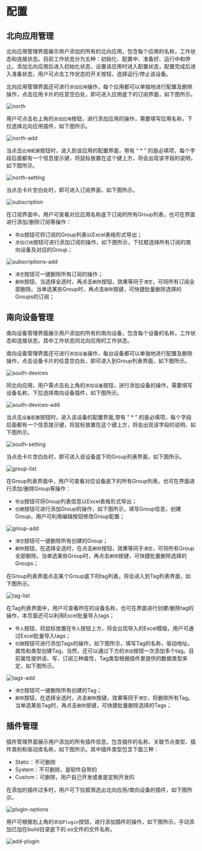 # 配置

## 北向应用管理

北向应用管理界面展示用户添加的所有的北向应用，包含每个应用的名称，工作状态和连接状态。目前工作状态分为五种：初始化、配置中、准备好、运行中和停止。添加北向应用后进入初始化状态，设置该应用时进入配置状态，配置完成后进入准备状态，用户可点击工作状态的开关按钮，选择运行/停止该设备。

北向应用管理界面还可进行`添加应用`操作，每个应用都可以单独地进行配置及删除操作，点击应用卡片的任意空白处，即可进入应用底下的订阅界面，如下图所示。

![north](../assets/north.png)

用户可点击右上角的`添加应用`按钮，进行添加应用的操作，需要填写应用名称，下拉选择北向应用插件，如下图所示。

![north-add](../assets/north-add.png)

当点击`应用配置`按钮时，进入到该应用的配置界面，带有 “ * ” 的是必填项，每个字段后面都有一个信息提示键，将鼠标放置在这个键上方，将会出现该字段的说明，如下图所示。

![north-setting](../assets/north-setting.png)

当点击卡片空白处时，即可进入订阅界面，如下图所示。

![subscription](../assets/subscription.png)

在订阅界面中，用户可查看对应应用名称底下订阅的所有Group列表，也可在界面进行添加/删除订阅等操作：

- `导出`按钮可将订阅的Group列表以Excel表格形式导出；
- `添加订阅`按钮可进行添加订阅的操作，如下图所示，下拉框选择所有订阅的南向设备及对应的Group；

![subscriptions-add](../assets/subscriptions-add.png)

- `清空`按钮可一键删除所有订阅的操作；
- `删除`按钮，当选择全选时，再点击`删除`按钮，效果等同于`清空`，可将所有订阅全部删除。当单选某些Group时，再点击`删除`按键，可快捷批量删除选择的Groups的订阅；

## 南向设备管理

南向设备管理界面展示用户添加的所有的南向设备，包含每个设备的名称，工作状态和连接状态，其中工作状态同北向应用的工作状态。

南向设备管理界面还可进行`添加设备`操作，每台设备都可以单独地进行配置及删除操作，点击设备卡片的任意空白处，即可进入到Group列表界面，如下图所示。

![south-devices](../assets/south-devices.png)

同北向应用，用户需点击右上角的`添加设备`按钮，进行添加设备的操作，需要填写设备名称，下拉选择南向设备插件，如下图所示。

![south-devices-add](../assets/south-devices-add.png)

当点击`设备配置`按钮时，进入该设备的配置界面,带有 ” * ” 的是必填项，每个字段后面都有一个信息提示键，将鼠标放置在这个键上方，将会出现该字段的说明，如下图所示。

![south-setting](../assets/south-setting.png)

当点击卡片空白处时，即可进入该设备底下的Group列表界面，如下图所示。

![group-list](../assets/group-list.png)

在Group列表界面中，用户可查看对应设备底下的所有Group列表，也可在界面进行添加/删除Group等操作：

- `导出`按钮可将Group列表信息以Excel表格形式导出；
- `创建`按钮可进行添加Group的操作，如下图所示，填写Group信息，创建Group，用户可利用编辑按钮修改Group配置；

![group-add](../assets/group-add.png)

- `清空`按钮可一键删除所有创建的Group；
- `删除`按钮，在选择全选时，在点击`删除`按钮，效果等同于`清空`，可将所有Group全部删除。当单选某些Group时，再点击`删除`按键，可快捷批量删除选择的Groups；

在Group列表界面点击某个Group底下的tag列表，将会进入到Tag列表界面，如下图所示。

![tag-list](../assets/tag-list.png)

在Tag列表界面中，用户可查看所在的设备名称，也可在界面进行创建/删除tag的操作，本页面还可以利用Excel批量导入tags；

- `导入`按钮，将鼠标放置在`导入`按钮上方，将会出现导入的Excel模版，用户可通过Excel批量导入tags；
- `创建`按钮可进行添加Tags的操作，如下图所示，填写Tag的名称，驱动地址，属性和类型创建Tag，当然，还可以通过下方的`添加`按钮一次添加多个tag。目前属性提供读、写、订阅三种属性，Tag类型根据插件里提供的数据类型来定，如下图所示。

![tags-add](../assets/tags-add.png)

- `清空`按钮可一键删除所有创建的Tag；
- `删除`按钮，在选择全选时，点击`删除`按键，效果等同于`清空`，将删除所有Tag。当单选某些Tag时，再点击`删除`按键，可快捷批量删除选择的Tags；

## 插件管理

插件管理界面展示用户添加的所有插件信息，包含插件的名称、关联节点类型、插件类别和驱动库名称，如下图所示。其中插件类型包含下面三种：

- Static：不可删除
- System：不可删除，是软件自带的
- Custom：可删除，用户自己开发或者是定制开发的

在添加的插件过多时，用户可下拉框筛选出北向应用/南向设备的插件，如下图所示。

![plugin-options](../assets/plugin-options.png)

用户可根据右上角的`添加Plugin`按钮，进行添加插件的操作，如下图所示，手动添加已加在build目录底下的.so文件的文件名称。

![add-plugin](../assets/plugin-add.png)

